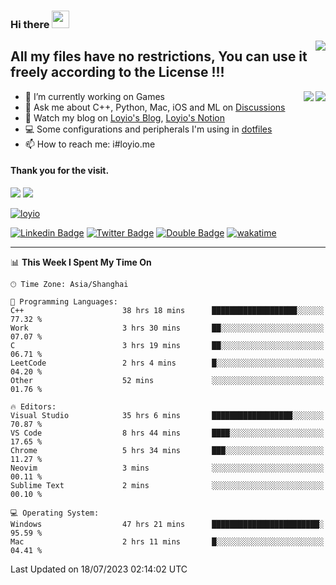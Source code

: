 <h3 align="left">Hi there <img src="https://media.giphy.com/media/hvRJCLFzcasrR4ia7z/giphy.gif" width="28"></h3>
<a align="right" href="https://github.com/loyio/loyio/blob/master/STAR/README.md"><img align="right" src="https://img.shields.io/badge/LOYIO-STAR-green" /></a>

## All my files have no restrictions, You can use it freely according to the License !!!

<a href="https://github.com/loyio#gh-light-mode-only">
     <img align="right"  src="https://loy-readme.vercel.app/api/top-langs/?username=loyio&langs_count=6&hide=css,html,jupyter%20notebook" />
</a>

<a href="https://github.com/loyio#gh-dark-mode-only">
  <img align="right"  src="https://loy-readme.vercel.app/api/top-langs/?username=loyio&langs_count=6&theme=slateorange&hide=css,html,jupyter%20notebook" />
</a>



- 🔭 I’m currently working on Games
- 💬 Ask me about C++, Python, Mac, iOS and ML on [Discussions](https://github.com/loyio/blog/discussions)
- 📔 Watch my blog on [Loyio's Blog](https://loyio.me), [Loyio's Notion](https://loyio.notion.site/loyio/Loyio-s-Dashboard-2f56bd29222a445ea9d9e8802a1ac83b)
- 💻 Some configurations and peripherals I'm using in [dotfiles](https://github.com/loyio/dotfiles)
- 📫 How to reach me: i#loyio.me


#### Thank you for the visit.
<img src="http://profile-counter.glitch.me/loyio/count.svg" />

<img src="https://loy-readme.vercel.app/api?username=loyio&show_icons=true&hide=stars&include_all_commits=true&hide_title=true&theme=slateorange" />

     

[![loyio](https://github-profile-trophy.vercel.app/?username=loyio&theme=onedark&column=4)](https://github.com/loyio)

[![Linkedin Badge](https://img.shields.io/badge/-@loyio-0077b5?style=flat-square&logo=Linkedin&logoColor=white&labelColor=0077b5&link=https://www.linkedin.com/in/loyio-hex-363172158/)](https://www.linkedin.com/in/loyio-hex-363172158/)
[![Twitter Badge](https://img.shields.io/badge/-@loyiome-1ca0f1?style=flat-square&labelColor=1ca0f1&logo=twitter&logoColor=white&link=https://twitter.com/loyiome)](https://twitter.com/loyiome)
[![Double Badge](https://img.shields.io/badge/@loyio-007722?style=flat&logo=Douban&logoColor=white)](https://www.douban.com/people/susmote)
[![wakatime](https://wakatime.com/badge/user/c0ddc104-5a20-41d1-ab9a-c4d9ea20a4d9.svg)](https://wakatime.com/@c0ddc104-5a20-41d1-ab9a-c4d9ea20a4d9)

-------
<!--START_SECTION:waka-->
📊 **This Week I Spent My Time On** 

```text
🕑︎ Time Zone: Asia/Shanghai

💬 Programming Languages: 
C++                      38 hrs 18 mins      ███████████████████░░░░░░   77.32 % 
Work                     3 hrs 30 mins       ██░░░░░░░░░░░░░░░░░░░░░░░   07.07 % 
C                        3 hrs 19 mins       ██░░░░░░░░░░░░░░░░░░░░░░░   06.71 % 
LeetCode                 2 hrs 4 mins        █░░░░░░░░░░░░░░░░░░░░░░░░   04.20 % 
Other                    52 mins             ░░░░░░░░░░░░░░░░░░░░░░░░░   01.76 % 

🔥 Editors: 
Visual Studio            35 hrs 6 mins       ██████████████████░░░░░░░   70.87 % 
VS Code                  8 hrs 44 mins       ████░░░░░░░░░░░░░░░░░░░░░   17.65 % 
Chrome                   5 hrs 34 mins       ███░░░░░░░░░░░░░░░░░░░░░░   11.27 % 
Neovim                   3 mins              ░░░░░░░░░░░░░░░░░░░░░░░░░   00.11 % 
Sublime Text             2 mins              ░░░░░░░░░░░░░░░░░░░░░░░░░   00.10 % 

💻 Operating System: 
Windows                  47 hrs 21 mins      ████████████████████████░   95.59 % 
Mac                      2 hrs 11 mins       █░░░░░░░░░░░░░░░░░░░░░░░░   04.41 % 
```


 Last Updated on 18/07/2023 02:14:02 UTC
<!--END_SECTION:waka-->
